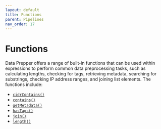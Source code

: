```yaml
---
layout: default
title: Functions
parent: Pipelines
nav_order: 17
---
```


# Functions

Data Prepper offers a range of built-in functions that can be used within expressions to perform common data preprocessing tasks, such as calculating lengths, checking for tags, retrieving metadata, searching for substrings, checking IP address ranges, and joining list elements. The functions include:

- [`cidrContains()`]()
- [`contains()`]()
- [`getMetadata()`]()
- [`hasTags()`]()
- [`join()`]()
- [`length()`]()